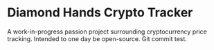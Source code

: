 # Diamond Hands Crypto Tracker
 A work-in-progress passion project surrounding cryptocurrency price tracking. Intended to one day be open-source. Git commit test.